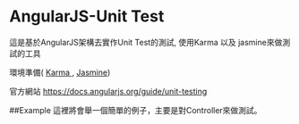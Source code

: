 # AngularJS-Unit Test

這是基於AngularJS架構去實作Unit Test的測試,
使用Karma 以及 jasmine來做測試的工具

環境準備( [Karma ](http://karma-runner.github.io/0.12/intro/installation.html) , [Jasmine](http://jasmine.github.io/1.3/introduction.html))

官方網站 https://docs.angularjs.org/guide/unit-testing


##Example
這裡將會舉一個簡單的例子，主要是對Controller來做測試。




  
